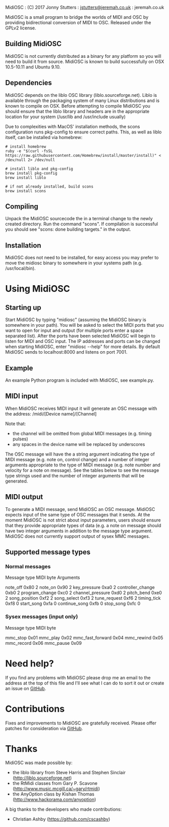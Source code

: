 MidiOSC : (C) 2017 Jonny Stutters : jstutters@jeremah.co.uk : jeremah.co.uk

MidiOSC is a small program to bridge the worlds of MIDI and OSC by providing
bidirectional conversion of MIDI to OSC.  Released under the GPLv2 license.


Building MidiOSC
----------------

MidiOSC is not currently distributed as a binary for any platform so you will
need to build it from source.  MidiOSC is known to build successfully on OSX
10.5-10.11 and Ubuntu 9.10.

Dependencies
------------

MidiOSC depends on the liblo OSC library (liblo.sourceforge.net).  Liblo is
available through the packaging system of many Linux distributions and is known
to compile on OSX.  Before attempting to compile MidiOSC you should ensure that
the liblo library and headers are in the appropriate location for your system
(/usr/lib and /usr/include usually)

Due to complexities with MacOS' installation methods, the scons configuration runs
pkg-config to ensure correct paths. This, as well as liblo itself, can be installed
via homebrew:

    # install homebrew
    ruby -e "$(curl -fsSL https://raw.githubusercontent.com/Homebrew/install/master/install)" < /dev/null 2> /dev/null

    # install liblo and pkg-config
    brew install pkg-config
    brew install liblo

    # if not already installed, build scons
    brew install scons

Compiling
---------

Unpack the MidiOSC sourcecode the in a terminal change to the newly created
directory.  Run the command "scons".  If compilation is successful you should
see "scons: done building targets." in the output.

Installation
------------

MidiOSC does not need to be installed, for easy access you may prefer to move
the midiosc binary to somewhere in your systems path (e.g. /usr/local/bin).


Using MidiOSC
=============

Starting up
-----------

Start MidiOSC by typing "midiosc" (assuming the MidiOSC binary is somewhere in
your path).  You will be asked to select the MIDI ports that you want to open
for input and output (for multiple ports enter a space separated list).  After
the ports have been selected MidiOSC will begin to listen for MIDI and OSC
input.  The IP addresses and ports can be changed when starting MidiOSC, enter
"midiosc --help" for more details.  By default MidiOSC sends to localhost:8000
and listens on port 7001.

Example
-------

An example Python program is included with MidiOSC, see example.py.

MIDI input
----------

When MidiOSC receives MIDI input it will generate an OSC message with the address:
/midi/[Device name]/[Channel]

Note that:
- the channel will be omitted from global MIDI messages (e.g. timing pulses)
- any spaces in the device name will be replaced by underscores

The OSC message will have the a string argument indicating the type of MIDI
message (e.g. note on, control change) and a number of integer arguments
appropriate to the type of MIDI message (e.g. note number and velocity for a
note on message).  See the tables below to see the message type strings used
and the number of integer arguments that will be generated.

MIDI output
-----------

To generate a MIDI message, send MidiOSC an OSC message.  MidiOSC expects input
of the same type of OSC messages that it sends.  At the moment MidiOSC is not
strict about input parameters, users should ensure that they provide
appropriate types of data (e.g. a note on message should have two integer
arguments in addition to the message type argument.  MidiOSC does not currently
support output of sysex MMC messages.

Supported message types
-----------------------

### Normal messages

Message type		MIDI byte	Arguments

note_off			0x80		2
note_on				0x90		2
key_pressure		0xa0		2
controller_change	0xb0		2
program_change		0xc0		2
channel_pressure	0xd0		2
pitch_bend			0xe0		2
song_position		0xf2		2
song_select			0xf3		2
tune_request		0xf6		2
timing_tick			0xf8		0
start_song			0xfa		0
continue_song		0xfb		0
stop_song			0xfc		0

### Sysex messages (input only)

Message type		MIDI byte

mmc_stop			0x01
mmc_play			0x02
mmc_fast_forward	0x04
mmc_rewind			0x05
mmc_record			0x06
mmc_pause			0x09


Need help?
==========

If you find any problems with MidiOSC please drop me an email to the address at
the top of this file and I'll see what I can do to sort it out or create an issue on
[GitHub](https://github.com/jstutters/MidiOSC/issues).


Contributions
=============

Fixes and improvements to MidiOSC are gratefully received.  Please offer patches for consideration
via [GitHub](https://github.com/jstutters/MidiOSC/issues).


Thanks
======

MidiOSC was made possible by:
- the liblo library from Steve Harris and Stephen Sinclair (http://liblo.sourceforge.net)
- the RtMidi classes from Gary P. Scavone (http://www.music.mcgill.ca/~gary/rtmidi)
- the AnyOption class by Kishan Thomas (http://www.hackorama.com/anyoption)

A big thanks to the developers who made contributions:
- Christian Ashby (https://github.com/cscashby)
